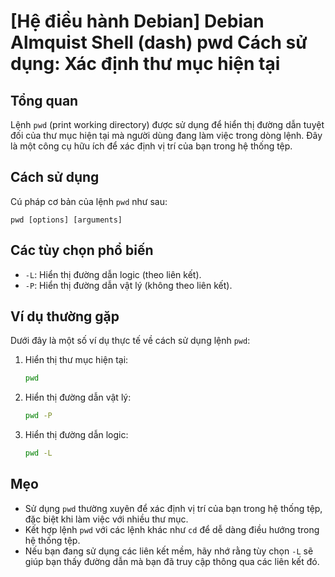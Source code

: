 # [Hệ điều hành Debian] Debian Almquist Shell (dash) pwd Cách sử dụng: Xác định thư mục hiện tại

## Tổng quan
Lệnh `pwd` (print working directory) được sử dụng để hiển thị đường dẫn tuyệt đối của thư mục hiện tại mà người dùng đang làm việc trong dòng lệnh. Đây là một công cụ hữu ích để xác định vị trí của bạn trong hệ thống tệp.

## Cách sử dụng
Cú pháp cơ bản của lệnh `pwd` như sau:

```
pwd [options] [arguments]
```

## Các tùy chọn phổ biến
- `-L`: Hiển thị đường dẫn logic (theo liên kết).
- `-P`: Hiển thị đường dẫn vật lý (không theo liên kết).

## Ví dụ thường gặp
Dưới đây là một số ví dụ thực tế về cách sử dụng lệnh `pwd`:

1. Hiển thị thư mục hiện tại:
   ```sh
   pwd
   ```

2. Hiển thị đường dẫn vật lý:
   ```sh
   pwd -P
   ```

3. Hiển thị đường dẫn logic:
   ```sh
   pwd -L
   ```

## Mẹo
- Sử dụng `pwd` thường xuyên để xác định vị trí của bạn trong hệ thống tệp, đặc biệt khi làm việc với nhiều thư mục.
- Kết hợp lệnh `pwd` với các lệnh khác như `cd` để dễ dàng điều hướng trong hệ thống tệp.
- Nếu bạn đang sử dụng các liên kết mềm, hãy nhớ rằng tùy chọn `-L` sẽ giúp bạn thấy đường dẫn mà bạn đã truy cập thông qua các liên kết đó.
